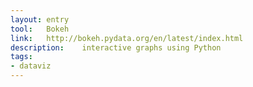 ```yaml
---
layout: entry
tool:	Bokeh
link:	http://bokeh.pydata.org/en/latest/index.html
description:	interactive graphs using Python
tags:
- dataviz	
---
```

